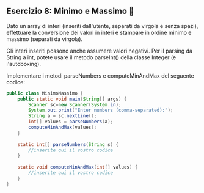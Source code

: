 ## Esercizio 8: Minimo e Massimo 🛵

Dato un array di interi (inseriti dall'utente, separati da virgola e senza spazi), effettuare la conversione dei valori in interi e stampare in ordine minimo e massimo (separati da virgola).

Gli interi inseriti possono anche assumere valori negativi. Per il parsing da String a int, potete usare il metodo parseInt() della classe Integer (e l'autoboxing).

Implementare i metodi parseNumbers e computeMinAndMax del seguente codice:

```java
public class MinimoMassimo {
    public static void main(String[] args) {
        Scanner sc=new Scanner(System.in);
        System.out.print("Enter numbers (comma-separated):");
        String a = sc.nextLine();
        int[] values = parseNumbers(a);
        computeMinAndMax(values);
    }
 
    static int[] parseNumbers(String s) {
        //inserite qui il vostro codice
    }
 
    static void computeMinAndMax(int[] values) {
        //inserite qui il vostro codice
    }
}
```
